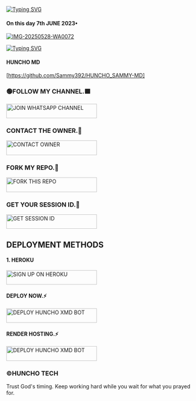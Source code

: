 <a href="https://git.io/typing-svg"><img src="https://readme-typing-svg.demolab.com?font=Pacifico&pause=1000&color=275BFF&width=435&lines=Welcome+To+Huncho+Tech;HUNCHO-XMD+a+powerful+WhatsApp+Bot+;Created+by+Huncho+254769569210" alt="Typing SVG" /></a>

 #### On this day 7th JUNE 2023•
 
 <a href="https://ibb.co/Z6s1Zthr"><img src="https://i.ibb.co/8D34hTjw/IMG-20250528-WA0072.jpg" alt="IMG-20250528-WA0072" border="0"></a>

<a href="https://git.io/typing-svg"><img src="https://readme-typing-svg.demolab.com?font=Dancing+script&pause=1000&color=FF6547&width=435&lines=HUNCHO+MD+IS+100%25+SAFE+ON+HEROKU;Deploy+now+%26+ENJOY" alt="Typing SVG" /></a>


#### HUNCHO MD 
 [https://github.com/Sammy392/HUNCHO_SAMMY-MD]

### 🟢FOLLOW MY CHANNEL.🟩

<a href="https://whatsapp.com/channel/0029Vb61XuIKgsNt6yv9Sc2y">
  <img title="JOIN WHATSAPP CHANNEL" src="https://img.shields.io/badge/JOIN%20WHATSAPP%20CHANNEL-green?color=25D366&style=for-the-badge&logo=whatsapp&logoColor=white" width="240" height="38.45"/>
</a>


### CONTACT THE OWNER.🤩

<a href="https://wa.me/254769569210">
  <img title="CONTACT OWNER" src="https://img.shields.io/badge/CONTACT%20OWNER-green?color=25D366&style=for-the-badge&logo=whatsapp&logoColor=white" width="240" height="38.45"/>
</a>


### FORK MY REPO.💎

<a href="https://github.com/Sammy392/HUNCHO_SAMMY-MD/fork">
  <img title="FORK THIS REPO" src="https://img.shields.io/badge/FORK%20THIS%20REPO-black?color=black&style=for-the-badge&logo=github&logoColor=white" width="240" height="38.45"/>
</a>


### GET YOUR SESSION ID.🤪

<a href="https://hunchosession.onrender.com/pair">
  <img title="GET SESSION ID" src="https://img.shields.io/badge/GET%20SESSION%20ID-pink?color=pink&style=for-the-badge&logo=porsche&logoColor=pink" width="240" height="38.45"/>
</a>


##           DEPLOYMENT METHODS
#### 1. HEROKU 
<a href="https://signup.heroku.com/">
  <img title="SIGN UP ON HEROKU" src="https://img.shields.io/badge/SIGN%20UP%20ON%20HEROKU-430098?color=430098&style=for-the-badge&logo=heroku&logoColor=white" width="240" height="38.45"/>
</a>

#### DEPLOY NOW.⚡ 

<a href="https://dashboard.heroku.com/new?template=https://github.com/Sammy392/HUNCHO_SAMMY-MD">
  <img title="DEPLOY HUNCHO XMD BOT" src="https://img.shields.io/badge/DEPLOY%20HUNCHO%20XMD%20BOT-430098?color=430098&style=for-the-badge&logo=heroku&logoColor=white" width="240" height="38.45"/>
</a>

#### RENDER HOSTING.⚡ 

<a href="https://dashboard.render.com/web/">
  <img title="DEPLOY HUNCHO XMD BOT" src="https://img.shields.io/badge/RENDER%20HOST%20FREE%20BOT-430098?color=430098&style=for-the-badge&logo=heroku&logoColor=red" width="240" height="38.45"/>
</a>


### ©HUNCHO TECH 


Trust God's timing. Keep working hard while you wait for what you prayed for.
